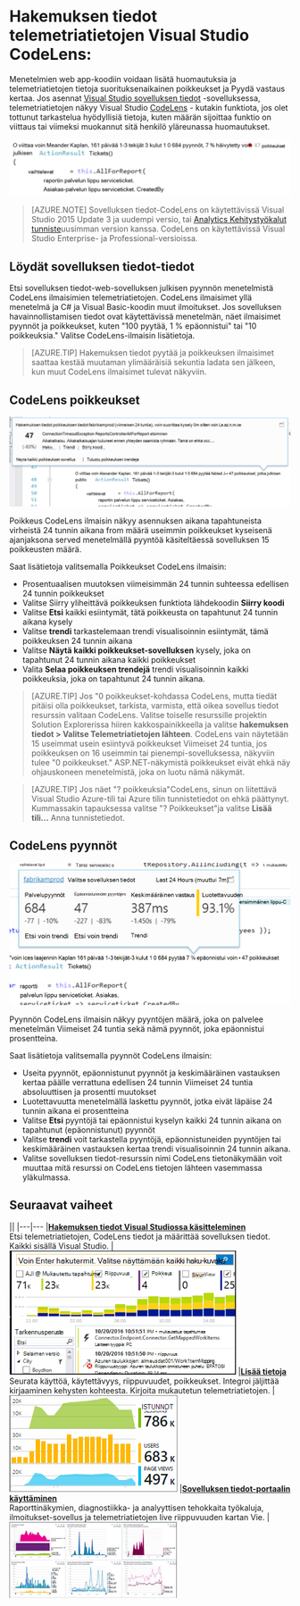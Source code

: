 <properties 
    pageTitle="Hakemuksen tiedot telemetriatietojen-Visual Studio CodeLens | Microsoft Azure" 
    description="Voit siirtyä nopeasti hakemuksen tiedot pyynnön ja poikkeuksen kanssa CodeLens Visual Studiossa telemetriatietojen." 
    services="application-insights" 
    documentationCenter=".net"
    authors="numberbycolors" 
    manager="douge"/>

<tags 
    ms.service="application-insights" 
    ms.workload="tbd" 
    ms.tgt_pltfrm="ibiza" 
    ms.devlang="na" 
    ms.topic="get-started-article" 
    ms.date="08/30/2016" 
    ms.author="daviste"/>
    
# <a name="application-insights-telemetry-in-visual-studio-codelens"></a>Hakemuksen tiedot telemetriatietojen Visual Studio CodeLens:

Menetelmien web app-koodiin voidaan lisätä huomautuksia ja telemetriatietojen tietoja suorituksenaikainen poikkeukset ja Pyydä vastaus kertaa. Jos asennat [Visual Studio sovelluksen tiedot](app-insights-overview.md) -sovelluksessa, telemetriatietojen näkyy Visual Studio [CodeLens](https://msdn.microsoft.com/library/dn269218.aspx) - kutakin funktiota, jos olet tottunut tarkastelua hyödyllisiä tietoja, kuten määrän sijoittaa funktio on viittaus tai viimeksi muokannut sitä henkilö yläreunassa huomautukset.

![CodeLens](./media/app-insights-visual-studio-codelens/codelens-overview.png)

> [AZURE.NOTE] Sovelluksen tiedot-CodeLens on käytettävissä Visual Studio 2015 Update 3 ja uudempi versio, tai [Analytics Kehitystyökalut tunniste](https://visualstudiogallery.msdn.microsoft.com/82367b81-3f97-4de1-bbf1-eaf52ddc635a)uusimman version kanssa. CodeLens on käytettävissä Visual Studio Enterprise- ja Professional-versioissa.

## <a name="where-to-find-application-insights-data"></a>Löydät sovelluksen tiedot-tiedot

Etsi sovelluksen tiedot-web-sovelluksen julkisen pyynnön menetelmistä CodeLens ilmaisimien telemetriatietojen. CodeLens ilmaisimet yllä menetelmä ja C# ja Visual Basic-koodin muut ilmoitukset. Jos sovelluksen havainnollistamisen tiedot ovat käytettävissä menetelmän, näet ilmaisimet pyynnöt ja poikkeukset, kuten "100 pyytää, 1 % epäonnistui" tai "10 poikkeuksia." Valitse CodeLens-ilmaisin lisätietoja. 

> [AZURE.TIP] Hakemuksen tiedot pyytää ja poikkeuksen ilmaisimet saattaa kestää muutaman ylimääräisiä sekuntia ladata sen jälkeen, kun muut CodeLens ilmaisimet tulevat näkyviin.

## <a name="exceptions-in-codelens"></a>CodeLens poikkeukset

![TBD](./media/app-insights-visual-studio-codelens/codelens-exceptions.png)

Poikkeus CodeLens ilmaisin näkyy asennuksen aikana tapahtuneista virheistä 24 tunnin aikana from määrä useimmin poikkeukset kyseisenä ajanjaksona served menetelmällä pyyntöä käsiteltäessä sovelluksen 15 poikkeusten määrä.

Saat lisätietoja valitsemalla Poikkeukset CodeLens ilmaisin:

* Prosentuaalisen muutoksen viimeisimmän 24 tunnin suhteessa edellisen 24 tunnin poikkeukset
* Valitse Siirry yliheittävä poikkeuksen funktiota lähdekoodin **Siirry koodi**
* Valitse **Etsi** kaikki esiintymät, tätä poikkeusta on tapahtunut 24 tunnin aikana kysely
* Valitse **trendi** tarkastelemaan trendi visualisoinnin esiintymät, tämä poikkeuksen 24 tunnin aikana
* Valitse **Näytä kaikki poikkeukset-sovelluksen** kysely, joka on tapahtunut 24 tunnin aikana kaikki poikkeukset
* Valita **Selaa poikkeuksen trendejä** trendi visualisoinnin kaikki poikkeuksia, joka on tapahtunut 24 tunnin aikana. 

> [AZURE.TIP] Jos "0 poikkeukset-kohdassa CodeLens, mutta tiedät pitäisi olla poikkeukset, tarkista, varmista, että oikea sovellus tiedot resurssin valitaan CodeLens. Valitse toiselle resurssille projektin Solution Explorerissa hiiren kakkospainikkeella ja valitse **hakemuksen tiedot > Valitse Telemetriatietojen lähteen**. CodeLens vain näytetään 15 useimmat usein esiintyvä poikkeukset Viimeiset 24 tuntia, jos poikkeuksen on 16 useimmin tai pienempi-sovelluksessa, näkyviin tulee "0 poikkeukset." ASP.NET-näkymistä poikkeukset eivät ehkä näy ohjauskoneen menetelmistä, joka on luotu nämä näkymät.

> [AZURE.TIP] Jos näet "? poikkeuksia"CodeLens, sinun on liitettävä Visual Studio Azure-tili tai Azure tilin tunnistetiedot on ehkä päättynyt. Kummassakin tapauksessa valitse "? Poikkeukset"ja valitse **Lisää tili...** Anna tunnistetiedot.

## <a name="requests-in-codelens"></a>CodeLens pyynnöt

![TBD](./media/app-insights-visual-studio-codelens/codelens-requests.png)

Pyynnön CodeLens ilmaisin näkyy pyyntöjen määrä, joka on palvelee menetelmän Viimeiset 24 tuntia sekä nämä pyynnöt, joka epäonnistui prosentteina.

Saat lisätietoja valitsemalla pyynnöt CodeLens ilmaisin:

* Useita pyynnöt, epäonnistunut pyynnöt ja keskimääräinen vastauksen kertaa päälle verrattuna edellisen 24 tunnin Viimeiset 24 tuntia absoluuttisen ja prosentti muutokset
* Luotettavuutta menetelmällä laskettu pyynnöt, jotka eivät läpäise 24 tunnin aikana ei prosentteina
* Valitse **Etsi** pyyntöjä tai epäonnistui kyselyn kaikki 24 tunnin aikana on tapahtunut (epäonnistunut) pyynnöt
* Valitse **trendi** voit tarkastella pyyntöjä, epäonnistuneiden pyyntöjen tai keskimääräinen vastauksen kertaa trendi visualisoinnin 24 tunnin aikana.
* Valitse sovelluksen tiedot-resurssin nimi CodeLens tietonäkymään voit muuttaa mitä resurssi on CodeLens tietojen lähteen vasemmassa yläkulmassa.

## <a name="next"></a>Seuraavat vaiheet

||
|---|---
|**[Hakemuksen tiedot Visual Studiossa käsitteleminen](app-insights-visual-studio.md)**<br/>Etsi telemetriatietojen, CodeLens tiedot ja määrittää sovelluksen tiedot. Kaikki sisällä Visual Studio. |![Projektin hiiren kakkospainikkeella ja valitse sovelluksen tiedot-haku](./media/app-insights-visual-studio-codelens/34.png)
|**[Lisää tietoja](app-insights-asp-net-more.md)**<br/>Seurata käyttöä, käytettävyys, riippuvuudet, poikkeukset. Integroi jäljittää kirjaaminen kehysten kohteesta. Kirjoita mukautetun telemetriatietojen. | ![Visual studio](./media/app-insights-visual-studio-codelens/64.png)
|**[Sovelluksen tiedot-portaalin käyttäminen](app-insights-dashboards.md)**<br/>Raporttinäkymien, diagnostiikka- ja analyyttisen tehokkaita työkaluja, ilmoitukset-sovellus ja telemetriatietojen live riippuvuuden kartan Vie. |![Visual studio](./media/app-insights-visual-studio-codelens/62.png)
